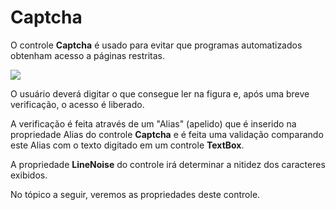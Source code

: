 # Captcha

O controle **Captcha** é usado para evitar que programas automatizados obtenham acesso a páginas restritas.

![](http://www.gvinci.com.br/manual/captcha1gv5.zoom80.png)

O usuário deverá digitar o que consegue ler na figura e, após uma breve verificação, o acesso é liberado.

A verificação é feita através de um "Alias" \(apelido\) que é inserido na propriedade Alias do controle **Captcha** e é feita uma validação comparando este Alias com o texto digitado em um controle **TextBox**. 

A propriedade **LineNoise** do controle irá determinar a nitidez dos caracteres exibidos.

No tópico a seguir, veremos as propriedades deste controle.

